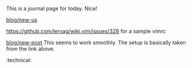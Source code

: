 This is a journal page for today. Nice!

[blog/new-us](/blog/new-us.md)

https://github.com/lervag/wiki.vim/issues/328 for a sample vimrc

[blog/new-post](/blog/new-post.md) This seems to work smoothly. The setup is
basically taken from the link above. 

:technical:

